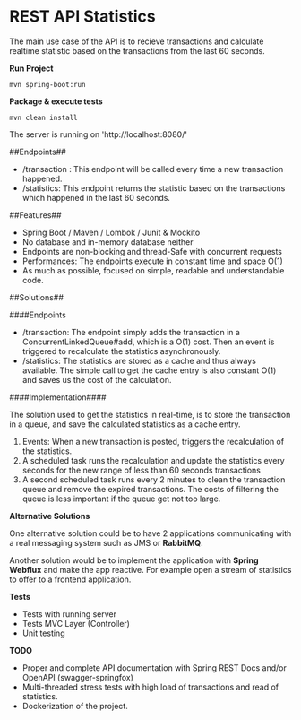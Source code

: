 REST API Statistics
===
The main use case of the API is to recieve transactions and calculate realtime statistic based on the transactions from the last 60 seconds.



**Run Project**

```shell
mvn spring-boot:run
``` 


**Package & execute tests**

```shell
mvn clean install
``` 
The server is running on 'http://localhost:8080/'

##Endpoints##


* /transaction : This endpoint will be called every time a new transaction happened.
* /statistics: This endpoint returns the statistic based on the transactions which happened in the last 60 seconds.


##Features##

* Spring Boot / Maven / Lombok / Junit & Mockito 
* No database and in-memory database neither
* Endpoints are non-blocking and thread-Safe with concurrent requests
* Performances: The endpoints execute in constant time and space O(1)
* As much as possible, focused on simple, readable and understandable code.

##Solutions##

####Endpoints 
  * /transaction: The endpoint simply adds the transaction in a ConcurrentLinkedQueue#add, which is a O(1) cost. Then an event is triggered to recalculate the statistics asynchronously.
  * /statistics: The statistics are stored as a cache and thus always available. The simple call to get the cache entry is also constant O(1) and saves us the cost of the calculation.

####Implementation#### 

The solution used to get the statistics in real-time, is to store the transaction in a queue, and save the calculated statistics as a cache entry.
1. Events: When a new transaction is posted, triggers the recalculation of the statistics.
2. A scheduled task runs the recalculation and update the statistics every seconds for the new range of less than 60 seconds transactions
3. A second scheduled task runs every 2 minutes to clean the transaction queue and remove the expired transactions. The costs of filtering the queue is less important if the queue get not too large.



**Alternative Solutions**

One alternative solution could be to have 2 applications communicating with a real messaging system such as JMS or **RabbitMQ**.

Another solution would be to implement the application with **Spring Webflux** and make the app reactive. For example open a stream of statistics to offer to a frontend application.

**Tests**
* Tests with running server
* Tests MVC Layer (Controller)
* Unit testing

**TODO**

* Proper and complete API documentation with Spring REST Docs and/or OpenAPI (swagger-springfox)
* Multi-threaded stress tests with high load of transactions and read of statistics.
* Dockerization of the project.

